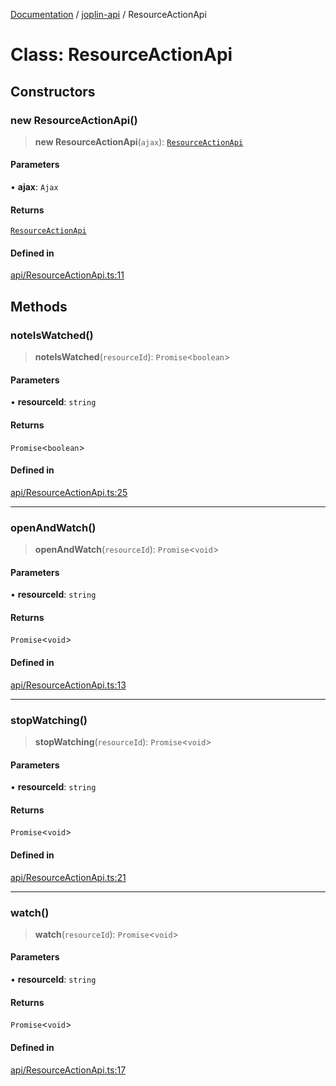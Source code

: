 [Documentation](../../packages.md) / [joplin-api](../index.md) / ResourceActionApi

# Class: ResourceActionApi

## Constructors

### new ResourceActionApi()

> **new ResourceActionApi**(`ajax`): [`ResourceActionApi`](ResourceActionApi.md)

#### Parameters

• **ajax**: `Ajax`

#### Returns

[`ResourceActionApi`](ResourceActionApi.md)

#### Defined in

[api/ResourceActionApi.ts:11](https://github.com/rxliuli/joplin-utils/blob/a3a4c55f9104da0aa8b36da1259d082b810b3d68/packages/joplin-api/src/api/ResourceActionApi.ts#L11)

## Methods

### noteIsWatched()

> **noteIsWatched**(`resourceId`): `Promise`\<`boolean`\>

#### Parameters

• **resourceId**: `string`

#### Returns

`Promise`\<`boolean`\>

#### Defined in

[api/ResourceActionApi.ts:25](https://github.com/rxliuli/joplin-utils/blob/a3a4c55f9104da0aa8b36da1259d082b810b3d68/packages/joplin-api/src/api/ResourceActionApi.ts#L25)

---

### openAndWatch()

> **openAndWatch**(`resourceId`): `Promise`\<`void`\>

#### Parameters

• **resourceId**: `string`

#### Returns

`Promise`\<`void`\>

#### Defined in

[api/ResourceActionApi.ts:13](https://github.com/rxliuli/joplin-utils/blob/a3a4c55f9104da0aa8b36da1259d082b810b3d68/packages/joplin-api/src/api/ResourceActionApi.ts#L13)

---

### stopWatching()

> **stopWatching**(`resourceId`): `Promise`\<`void`\>

#### Parameters

• **resourceId**: `string`

#### Returns

`Promise`\<`void`\>

#### Defined in

[api/ResourceActionApi.ts:21](https://github.com/rxliuli/joplin-utils/blob/a3a4c55f9104da0aa8b36da1259d082b810b3d68/packages/joplin-api/src/api/ResourceActionApi.ts#L21)

---

### watch()

> **watch**(`resourceId`): `Promise`\<`void`\>

#### Parameters

• **resourceId**: `string`

#### Returns

`Promise`\<`void`\>

#### Defined in

[api/ResourceActionApi.ts:17](https://github.com/rxliuli/joplin-utils/blob/a3a4c55f9104da0aa8b36da1259d082b810b3d68/packages/joplin-api/src/api/ResourceActionApi.ts#L17)
